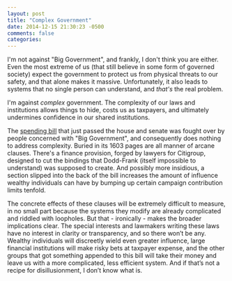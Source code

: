 ```yaml
---
layout: post
title: "Complex Government"
date: 2014-12-15 21:30:23 -0500
comments: false
categories:
---
```


I'm not against "Big Government", and frankly, I don't think you are either. Even the most extreme of us (that still believe in some form of governed society) expect the government to protect us from physical threats to our safety, and that alone makes it massive. Unfortunately, it also leads to systems that no single person can understand, and *that's* the real problem.

I'm against *complex* government. The complexity of our laws and institutions allows things to hide, costs us as taxpayers, and ultimately undermines confidence in our shared institutions.

The [spending bill](https://www.govtrack.us/congress/bills/113/hr83) that just passed the house and senate was fought over by people concerned with "Big Government", and consequently does nothing to address complexity. Buried in its 1603 pages are all manner of arcane clauses. There's a finance provision, forged by lawyers for Citigroup, designed to cut the bindings that Dodd-Frank (itself impossible to understand) was supposed to create. And possibly more insidious, a section slipped into the back of the bill increases the amount of influence wealthy individuals can have by bumping up certain campaign contribution limits tenfold.

The concrete effects of these clauses will be extremely difficult to measure, in no small part because the systems they modify are already complicated and riddled with loopholes. But that - ironically - makes the broader implications clear. The special interests and lawmakers writing these laws have no interest in clarity or transparency, and so there won’t be any. Wealthy individuals will discreetly wield even greater influence, large financial institutions will make risky bets at taxpayer expense, and the other groups that got something appended to this bill will take their money and leave us with a more complicated, less efficient system. And if that’s not a recipe for disillusionment, I don’t know what is.
